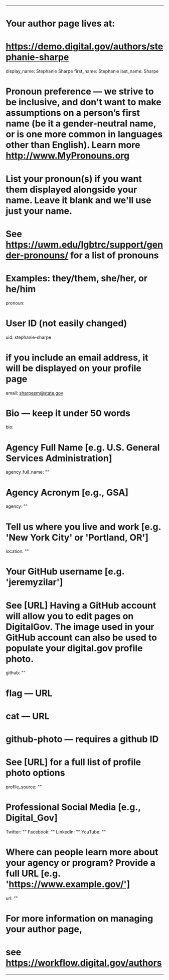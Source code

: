 
---

# Your author page lives at:
# https://demo.digital.gov/authors/stephanie-sharpe

display_name: Stephanie Sharpe
first_name: Stephanie
last_name: Sharpe

# Pronoun preference — we strive to be inclusive, and don’t want to make assumptions on a person’s first name (be it a gender-neutral name, or is one more common in languages other than English). Learn more http://www.MyPronouns.org
# List your pronoun(s) if you want them displayed alongside your name. Leave it blank and we'll use just your name.
# See https://uwm.edu/lgbtrc/support/gender-pronouns/ for a list of pronouns
# Examples: they/them, she/her, or he/him
pronoun:

# User ID (not easily changed)
uid: stephanie-sharpe

# if you include an email address, it will be displayed on your profile page
email: sharpesm@state.gov

# Bio — keep it under 50 words
bio: 

# Agency Full Name [e.g. U.S. General Services Administration]
agency_full_name: ""


# Agency Acronym [e.g., GSA]
agency: ""

# Tell us where you live and work [e.g. 'New York City' or 'Portland, OR']
location: ""

# Your GitHub username [e.g. 'jeremyzilar']
# See [URL] Having a GitHub account will allow you to edit pages on DigitalGov. The image used in your GitHub account can also be used to populate your digital.gov profile photo.
github: ""

# flag — URL
# cat  — URL
# github-photo — requires a github ID
# See [URL] for a full list of profile photo options
profile_source: ""

# Professional Social Media [e.g., Digital_Gov]
Twitter: ""
Facebook: ""
LinkedIn: ""
YouTube: ""

# Where can people learn more about your agency or program? Provide a full URL [e.g. 'https://www.example.gov/']
url: ""

# For more information on managing your author page,
# see https://workflow.digital.gov/authors

---